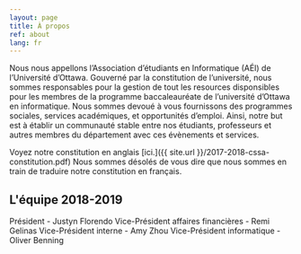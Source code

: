 ```yaml
---
layout: page
title: À propos
ref: about
lang: fr
---
```

Nous nous appellons l’Association d’étudiants en Informatique (AÉI) de l’Université d’Ottawa. Gouverné par la constitution de l’université, nous sommes responsables pour la gestion de tout les resources disponsibles pour les membres de la programme baccaleauréate de l’université d’Ottawa en informatique. Nous sommes devoué à vous fournissons des programmes sociales, services académiques, et opportunités d’emploi. Ainsi, notre but est à établir un communauté stable entre nos étudiants, professeurs et autres membres du département avec ces évènements et services. 

Voyez notre constitution en anglais [ici.]({{ site.url }}/2017-2018-cssa-constitution.pdf) Nous sommes désolés de vous dire que nous sommes en train de traduire notre constitution en français.

##  L'équipe 2018-2019

Président - Justyn Florendo
Vice-Président affaires financières - Remi Gelinas
Vice-Président interne - Amy Zhou
Vice-Président informatique - Oliver Benning

